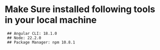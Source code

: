 # Make Sure installed following tools in your local machine
     ## Angular CLI: 18.1.0
     ## Node: 22.2.0
     ## Package Manager: npm 10.8.1

